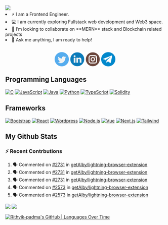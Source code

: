 <a href="https://git.io/typing-svg">
    <img src="https://readme-typing-svg.herokuapp.com/?width=450&lines=Hey👋;This+is+Rithvik;Happy+to+connect!&size=30&weight=800">
</a>

<li>⚡ I am a Frontend Engineer.</li>
<li>💻 I am currently exploring Fullstack web development and Web3 space.</li>
<li>👯 I’m looking to collaborate on **MERN** stack and Blockchain related projects</li>
<li>💬 Ask me anything, I am ready to help!</li>
<br/>
    
<p align="center">
    <a href="https://twitter.com/Rithvik_op"><img align="center" src="https://raw.githubusercontent.com/Rithvik-padma/Rithvik-padma/main/assets/twitter.svg" alt="Rithvik" height="45" width="45" /></a>
    <a href="https://www.linkedin.com/in/sai-rithvik-padma-6229ba224" target="blank"><img align="center" src="https://raw.githubusercontent.com/Rithvik-padma/Rithvik-padma/main/assets/linkedin.svg" alt="Sai-Rithvik-padma" height="45" width="45" /></a>
    <a href="https://www.instagram.com/rithvikp03"><img align="center" src="https://raw.githubusercontent.com/Rithvik-padma/Rithvik-padma/main/assets/instagram.svg" alt="Rithvik-padma" height="45" width="45" /></a>
    <a href="https://telegram.dog/Do_nt_Be_afraid"><img align="center" src="https://raw.githubusercontent.com/Prince-Mendiratta/Prince-Mendiratta/main/assets/telegram.svg" alt="DontBeAfraid" height="45" width="45" /></a>
</p>

## Programming Languages  

<p>
    <a href="#"><img alt="C" align="center" src="https://custom-icon-badges.herokuapp.com/badge/C-03599C.svg?style=for-the-badge&logo=c-in-hexagon&logoColor=white" height="20"></a>
    <a href="#"><img alt="JavaScript" align="center" src="https://img.shields.io/badge/JavaScript-F7DF1E.svg?style=for-the-badge&logo=javascript&logoColor=black" height="20"></a>
    <a href="#"><img alt="Java" align="center" src="https://img.shields.io/badge/Java-%23ED8B00.svg?style=for-the-badge&logo=openjdk&logoColor=white" height="20"></a>
    <a href="#"><img alt="Python" align="center" src="https://img.shields.io/badge/Python-14354C.svg?style=for-the-badge&logo=python&logoColor=white" height="20"></a>
    <a href="#"><img alt="TypeScript" align="center" src="https://img.shields.io/badge/TypeScript-007ACC.svg?style=for-the-badge&logo=typescript&logoColor=white" height="20"></a>
    <a href="#"><img alt="Solidity" align="center" src="https://img.shields.io/badge/Solidity-000000.svg?style=for-the-badge&logo=solidity&logoColor=white" height="21.85"></a>
</p>

## Frameworks

<flex>
    <a href="#"><img alt="Bootstrap" align="center" src="https://img.shields.io/badge/Bootstrap-7952B3.svg?style=for-the-badge&logo=bootstrap&logoColor=white" height="20"></a>
    <a href="#"><img alt="React" align="center" src="https://img.shields.io/badge/React-20232a.svg?style=for-the-badge&logo=react&logoColor=%2361DAFB" height="22"></a>
    <a href="#"><img alt="Wordpress" align="center" src="https://img.shields.io/badge/Wordpress-21759B?style=for-the-badge&logo=wordpress&logoColor=white" height="20"></a>
    <a href="#"><img alt="Node.js" align="center" src="https://img.shields.io/badge/Node.js-43853D.svg?style=for-the-badge&logo=node.js&logoColor=white" height="20"></a>
    <a href="#"><img alt="Vue" align="center" src="https://img.shields.io/badge/Vue-41B883.svg?style=for-the-badge&logo=vue.js&logoColor=white" height="20"></a>
    <a href="#"><img alt="Next.js" align="center" src="https://img.shields.io/badge/Next-000000.svg?style=for-the-badge&logo=next.js&logoColor=white" height="22.5"></a>
    <a href="#"><img alt="Tailwind" align="center" src="https://img.shields.io/badge/tailwindcss-%2338B2AC.svg?style=for-the-badge&logo=tailwind-css&logoColor=white" height="20"></a>
</flex>

## My Github Stats

### ⚡ Recent Contrbutions
<!--START_SECTION:activity-->
1. 🗣 Commented on [#2731](https://github.com/getAlby/lightning-browser-extension/pull/2731#issuecomment-1719746678) in [getAlby/lightning-browser-extension](https://github.com/getAlby/lightning-browser-extension)
2. 🗣 Commented on [#2731](https://github.com/getAlby/lightning-browser-extension/pull/2731#issuecomment-1719102655) in [getAlby/lightning-browser-extension](https://github.com/getAlby/lightning-browser-extension)
3. 🗣 Commented on [#2731](https://github.com/getAlby/lightning-browser-extension/pull/2731#issuecomment-1719100818) in [getAlby/lightning-browser-extension](https://github.com/getAlby/lightning-browser-extension)
4. 🗣 Commented on [#2573](https://github.com/getAlby/lightning-browser-extension/issues/2573#issuecomment-1716210783) in [getAlby/lightning-browser-extension](https://github.com/getAlby/lightning-browser-extension)
5. 🗣 Commented on [#2573](https://github.com/getAlby/lightning-browser-extension/issues/2573#issuecomment-1716200862) in [getAlby/lightning-browser-extension](https://github.com/getAlby/lightning-browser-extension)
<!--END_SECTION:activity-->

<p>
    <img src="https://streak-stats.demolab.com?user=Rithvik-padma&theme=radical&hide_border=true" width=600em />
    <img src="https://github-contributor-stats.vercel.app/api?username=Rithvik-padma&limit=5&theme=radical&hide_border=true&combine_all_yearly_contributions=true" width=600em />
</p>

[![Rithvik-padma's GitHub | Languages Over Time](https://stats.quine.sh/Rithvik-padma/languages-over-time?theme=dark)](https://quine.sh?utm_source=widgets&utm_campaign=Rithvik-padma)


